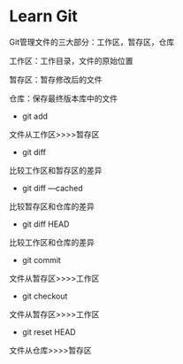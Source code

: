 # Learn Git
Git管理文件的三大部分：工作区，暂存区，仓库

工作区：工作目录，文件的原始位置

暂存区：暂存修改后的文件

仓库：保存最终版本库中的文件



- git add

文件从工作区>>>>暂存区



- git diff

比较工作区和暂存区的差异



- git diff —cached

比较暂存区和仓库的差异



- git diff HEAD

比较工作区和仓库的差异



- git commit

文件从暂存区>>>>工作区



- git checkout

文件从暂存区>>>>工作区



- git reset HEAD

文件从仓库>>>>暂存区

